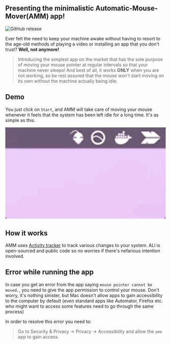 ## Presenting the minimalistic Automatic-Mouse-Mover(AMM) app!

![GitHub release](https://img.shields.io/github/release/prashantgupta24/automatic-mouse-mover.svg)

Ever felt the need to keep your machine awake without having to resort to the age-old methods of playing a video or installing an app that you don't trust? **Well, not anymore!**

> Introducing the simplest app on the market that has the sole purpose of moving your mouse pointer at regular intervals so that your machine never sleeps! And best of all, it works **ONLY** when you are not working, so be rest assured that the mouse won't start moving on its own without the machine actually being idle.

## Demo

You just click on `Start`, and AMM will take care of moving your mouse whenever it feels that the system has been left idle for a long time. It's as simple as this. 

![](https://github.com/prashantgupta24/automatic-mouse-mover/blob/readme-patch/amm-demo.gif)


## How it works

AMM uses [Activity tracker](https://github.com/prashantgupta24/activity-tracker) to track various changes to your system. ALl is open-sourced and public code so no worries if there's nefarious intention involved.

## Error while running the app

In case you get an error from the app saying `mouse pointer cannot be moved.`, you need to give the app permission to control your mouse. Don't worry, it's nothing sinister, but Mac doesn't allow apps to gain accessibility to the computer by default (even standard apps like Automator, Firefox etc. who might want to access some features need to go through the same process)

In order to resolve this error you need to:

> Go to Security & Privacy -> Privacy -> Accessibility and allow the `amm` app to gain access.
